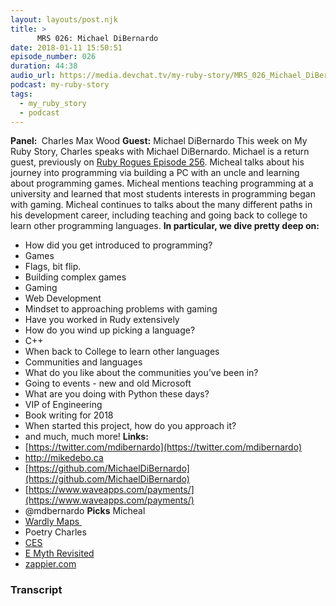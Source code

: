 ```yaml
---
layout: layouts/post.njk
title: >
      MRS 026: Michael DiBernardo
date: 2018-01-11 15:50:51
episode_number: 026
duration: 44:38
audio_url: https://media.devchat.tv/my-ruby-story/MRS_026_Michael_DiBernardo.mp3
podcast: my-ruby-story
tags: 
  - my_ruby_story
  - podcast
---
```


 **Panel:&nbsp;** Charles Max Wood **Guest:** Michael DiBernardo This week on My Ruby Story, Charles speaks with Michael DiBernardo. Michael is a return guest, previously on [Ruby Rogues Episode 256](https://devchat.tv/ruby-rogues/256-rr-reading-code-and-the-architecture-of-open-source-applications-with-michael-dibernardo). Micheal talks about his journey into programming via building a PC with an uncle and learning about programming games. Micheal mentions teaching programming at a university and learned that most students interests in programming began with gaming. Micheal continues to talks about the many different paths in his development career, including teaching and going back to college to learn other programming languages. **In particular, we dive pretty deep on:**
- How did you get introduced to programming?
- Games
- Flags, bit flip.
- Building complex games
- Gaming
- Web Development
- Mindset to approaching problems with gaming
- Have you worked in Rudy extensively
- How do you wind up picking a language?
- C++
- When back to College to learn other languages
- Communities and languages
- What do you like about the communities you’ve been in?
- Going to events - new and old Microsoft
- What are you doing with Python these days?
- VIP of Engineering
- Book writing for 2018
- When started this project, how do you approach it?
- and much, much more!
**Links:&nbsp;**
- [https://twitter.com/mdibernardo](https://twitter.com/mdibernardo)
- http://mikedebo.ca
- [https://github.com/MichaelDiBernardo](https://github.com/MichaelDiBernardo)
- [https://www.waveapps.com/payments/](https://www.waveapps.com/payments/)
- @mdbernardo
**Picks** Micheal
- [Wardly Maps&nbsp;](https://medium.com/wardleymaps)
- Poetry
Charles
- [CES](https://www.ces.tech)
- [E Myth Revisited](https://www.amazon.com/Myth-Revisited-Small-Businesses-About/dp/0887307280)
- [zappier.com](http://zappier.com)


### Transcript


